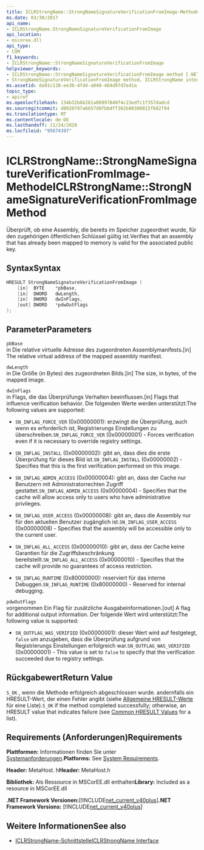 ```yaml
---
title: ICLRStrongName::StrongNameSignatureVerificationFromImage-Methode
ms.date: 03/30/2017
api_name:
- ICLRStrongName.StrongNameSignatureVerificationFromImage
api_location:
- mscoree.dll
api_type:
- COM
f1_keywords:
- ICLRStrongName::StrongNameSignatureVerificationFromImage
helpviewer_keywords:
- ICLRStrongName::StrongNameSignatureVerificationFromImage method [.NET Framework hosting]
- StrongNameSignatureVerificationFromImage method, ICLRStrongName interface [.NET Framework hosting]
ms.assetid: da91c138-ee30-4fd4-a040-464d97d7e41a
topic_type:
- apiref
ms.openlocfilehash: 134b32b6b281a08997849f4c23edfc1f357dadcd
ms.sourcegitcommit: d8020797a6657d0fbbdff362b80300815f682f94
ms.translationtype: MT
ms.contentlocale: de-DE
ms.lasthandoff: 11/24/2020
ms.locfileid: "95674397"
---
```

# <a name="iclrstrongnamestrongnamesignatureverificationfromimage-method"></a><span data-ttu-id="34c20-102">ICLRStrongName::StrongNameSignatureVerificationFromImage-Methode</span><span class="sxs-lookup"><span data-stu-id="34c20-102">ICLRStrongName::StrongNameSignatureVerificationFromImage Method</span></span>

<span data-ttu-id="34c20-103">Überprüft, ob eine Assembly, die bereits im Speicher zugeordnet wurde, für den zugehörigen öffentlichen Schlüssel gültig ist.</span><span class="sxs-lookup"><span data-stu-id="34c20-103">Verifies that an assembly that has already been mapped to memory is valid for the associated public key.</span></span>  
  
## <a name="syntax"></a><span data-ttu-id="34c20-104">Syntax</span><span class="sxs-lookup"><span data-stu-id="34c20-104">Syntax</span></span>  
  
```cpp  
HRESULT StrongNameSignatureVerificationFromImage (  
    [in]  BYTE    *pbBase,  
    [in]  DWORD   dwLength,  
    [in]  DWORD   dwInFlags,  
    [out] DWORD   *pdwOutFlags  
);  
```  
  
## <a name="parameters"></a><span data-ttu-id="34c20-105">Parameter</span><span class="sxs-lookup"><span data-stu-id="34c20-105">Parameters</span></span>  

 `pbBase`  
 <span data-ttu-id="34c20-106">in Die relative virtuelle Adresse des zugeordneten Assemblymanifests.</span><span class="sxs-lookup"><span data-stu-id="34c20-106">[in] The relative virtual address of the mapped assembly manifest.</span></span>  
  
 `dwLength`  
 <span data-ttu-id="34c20-107">in Die Größe (in Bytes) des zugeordneten Bilds.</span><span class="sxs-lookup"><span data-stu-id="34c20-107">[in] The size, in bytes, of the mapped image.</span></span>  
  
 `dwInFlags`  
 <span data-ttu-id="34c20-108">in Flags, die das Überprüfungs Verhalten beeinflussen.</span><span class="sxs-lookup"><span data-stu-id="34c20-108">[in] Flags that influence verification behavior.</span></span> <span data-ttu-id="34c20-109">Die folgenden Werte werden unterstützt:</span><span class="sxs-lookup"><span data-stu-id="34c20-109">The following values are supported:</span></span>  
  
- <span data-ttu-id="34c20-110">`SN_INFLAG_FORCE_VER` (0x00000001): erzwingt die Überprüfung, auch wenn es erforderlich ist, Registrierungs Einstellungen zu überschreiben.</span><span class="sxs-lookup"><span data-stu-id="34c20-110">`SN_INFLAG_FORCE_VER` (0x00000001) - Forces verification even if it is necessary to override registry settings.</span></span>  
  
- <span data-ttu-id="34c20-111">`SN_INFLAG_INSTALL` (0x00000002): gibt an, dass dies die erste Überprüfung für dieses Bild ist.</span><span class="sxs-lookup"><span data-stu-id="34c20-111">`SN_INFLAG_INSTALL` (0x00000002) - Specifies that this is the first verification performed on this image.</span></span>  
  
- <span data-ttu-id="34c20-112">`SN_INFLAG_ADMIN_ACCESS` (0x00000004): gibt an, dass der Cache nur Benutzern mit Administratorrechten Zugriff gestattet.</span><span class="sxs-lookup"><span data-stu-id="34c20-112">`SN_INFLAG_ADMIN_ACCESS` (0x00000004) - Specifies that the cache will allow access only to users who have administrative privileges.</span></span>  
  
- <span data-ttu-id="34c20-113">`SN_INFLAG_USER_ACCESS` (0x00000008): gibt an, dass die Assembly nur für den aktuellen Benutzer zugänglich ist.</span><span class="sxs-lookup"><span data-stu-id="34c20-113">`SN_INFLAG_USER_ACCESS` (0x00000008) - Specifies that the assembly will be accessible only to the current user.</span></span>  
  
- <span data-ttu-id="34c20-114">`SN_INFLAG_ALL_ACCESS` (0x00000010): gibt an, dass der Cache keine Garantien für die Zugriffsbeschränkung bereitstellt.</span><span class="sxs-lookup"><span data-stu-id="34c20-114">`SN_INFLAG_ALL_ACCESS` (0x00000010) - Specifies that the cache will provide no guarantees of access restriction.</span></span>  
  
- <span data-ttu-id="34c20-115">`SN_INFLAG_RUNTIME` (0x80000000): reserviert für das interne Debuggen.</span><span class="sxs-lookup"><span data-stu-id="34c20-115">`SN_INFLAG_RUNTIME` (0x80000000) - Reserved for internal debugging.</span></span>  
  
 `pdwOutFlags`  
 <span data-ttu-id="34c20-116">vorgenommen Ein Flag für zusätzliche Ausgabeinformationen.</span><span class="sxs-lookup"><span data-stu-id="34c20-116">[out] A flag for additional output information.</span></span> <span data-ttu-id="34c20-117">Der folgende Wert wird unterstützt:</span><span class="sxs-lookup"><span data-stu-id="34c20-117">The following value is supported:</span></span>  
  
- <span data-ttu-id="34c20-118">`SN_OUTFLAG_WAS_VERIFIED` (0x00000001): dieser Wert wird auf festgelegt, `false` um anzugeben, dass die Überprüfung aufgrund von Registrierungs Einstellungen erfolgreich war.</span><span class="sxs-lookup"><span data-stu-id="34c20-118">`SN_OUTFLAG_WAS_VERIFIED` (0x00000001) - This value is set to `false` to specify that the verification succeeded due to registry settings.</span></span>  
  
## <a name="return-value"></a><span data-ttu-id="34c20-119">Rückgabewert</span><span class="sxs-lookup"><span data-stu-id="34c20-119">Return Value</span></span>  

 <span data-ttu-id="34c20-120">`S_OK` , wenn die Methode erfolgreich abgeschlossen wurde. andernfalls ein HRESULT-Wert, der einen Fehler angibt (siehe [Allgemeine HRESULT-Werte](/windows/win32/seccrypto/common-hresult-values) für eine Liste).</span><span class="sxs-lookup"><span data-stu-id="34c20-120">`S_OK` if the method completed successfully; otherwise, an HRESULT value that indicates failure (see [Common HRESULT Values](/windows/win32/seccrypto/common-hresult-values) for a list).</span></span>  
  
## <a name="requirements"></a><span data-ttu-id="34c20-121">Requirements (Anforderungen)</span><span class="sxs-lookup"><span data-stu-id="34c20-121">Requirements</span></span>  

 <span data-ttu-id="34c20-122">**Plattformen:** Informationen finden Sie unter [Systemanforderungen](../../get-started/system-requirements.md).</span><span class="sxs-lookup"><span data-stu-id="34c20-122">**Platforms:** See [System Requirements](../../get-started/system-requirements.md).</span></span>  
  
 <span data-ttu-id="34c20-123">**Header:** MetaHost. h</span><span class="sxs-lookup"><span data-stu-id="34c20-123">**Header:** MetaHost.h</span></span>  
  
 <span data-ttu-id="34c20-124">**Bibliothek:** Als Ressource in MSCorEE.dll enthalten</span><span class="sxs-lookup"><span data-stu-id="34c20-124">**Library:** Included as a resource in MSCorEE.dll</span></span>  
  
 <span data-ttu-id="34c20-125">**.NET Framework Versionen:**[!INCLUDE[net_current_v40plus](../../../../includes/net-current-v40plus-md.md)]</span><span class="sxs-lookup"><span data-stu-id="34c20-125">**.NET Framework Versions:** [!INCLUDE[net_current_v40plus](../../../../includes/net-current-v40plus-md.md)]</span></span>  
  
## <a name="see-also"></a><span data-ttu-id="34c20-126">Weitere Informationen</span><span class="sxs-lookup"><span data-stu-id="34c20-126">See also</span></span>

- [<span data-ttu-id="34c20-127">ICLRStrongName-Schnittstelle</span><span class="sxs-lookup"><span data-stu-id="34c20-127">ICLRStrongName Interface</span></span>](iclrstrongname-interface.md)
